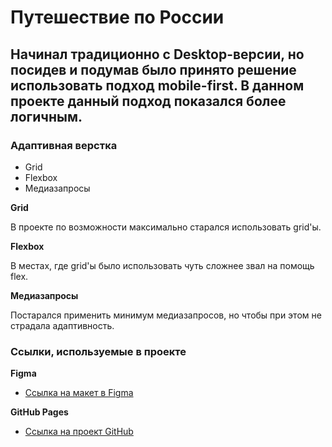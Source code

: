 # Путешествие по России

## Начинал традиционно с Desktop-версии, но посидев и подумав было принято решение использовать подход mobile-first. В данном проекте данный подход показался более логичным.

### Адаптивная верстка

- Grid
- Flexbox
- Медиазапросы

**Grid**

В проекте по возможности максимально старался использовать grid'ы.

**Flexbox**

В местах, где grid'ы было использовать чуть сложнее звал на помощь flex.

**Медиазапросы**

Постарался применить минимум медиазапросов, но чтобы при этом не страдала адаптивность.

### Ссылки, используемые в проекте

**Figma**

- [Ссылка на макет в Figma](https://www.figma.com/file/5S2WSbEFL6awjVWJ0NWL8Q/Sprint-3_-Russia-_-desktop-mobile?node-id=28503%3A0)

**GitHub Pages**

- [Ссылка на проект GitHub](https://levigorevich.github.io/russian-travel)
